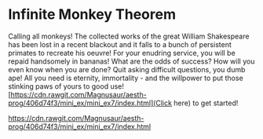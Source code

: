 # Infinite Monkey Theorem
Calling all monkeys! The collected works of the great William Shakespeare has been lost in a recent blackout and it falls to a bunch of persistent primates to recreate his oeuvre! For your enudring service, you will be repaid handsomely in bananas! What are the odds of success? How will you even know when you are done? Quit asking difficult questions, you dumb ape! All you need is eternity, immortality - and the willpower to put those stinking paws of yours to good use! [https://cdn.rawgit.com/Magnusaur/aesth-prog/406d74f3/mini_ex/mini_ex7/index.html](Click here) to get started!

https://cdn.rawgit.com/Magnusaur/aesth-prog/406d74f3/mini_ex/mini_ex7/index.html
